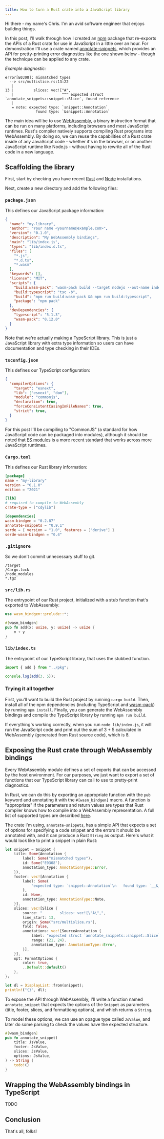 ```yaml
---
title: How to turn a Rust crate into a JavaScript library
---
```


Hi there - my name's Chris.
I'm an avid software engineer that enjoys building things.

In this post, I'll walk through how I created an [npm] package that re-exports the APIs of a Rust crate for use in JavaScript in a little over an hour.
For demonstration I'll use a crate named [annotate-snippets], which provides an API for pretty-printing error diagnostics like the one shown below - though the technique can be applied to any crate.

_Example diagnostic:_

```
error[E0308]: mismatched types
  --> src/multislice.rs:13:22
   |
13 |         slices: vec!["A",
   |                      ^^^ expected struct `annotate_snippets::snippet::Slice`, found reference
   |
   = note: expected type: `snippet::Annotation`
              found type: `&snippet::Annotation`
```

[npm]: https://www.npmjs.com/
[annotate-snippets]: https://crates.io/crates/annotate-snippets

The main idea will be to use [WebAssembly], a binary instruction format that can be run on many platforms, including browsers and most JavaScript runtimes.
Rust's compiler natively supports compiling Rust programs into WebAssembly. By doing so, we can reuse the capabilities of a Rust crate inside of any JavaScript code - whether it's in the browser, or on another JavaScript runtime like Node.js - without having to rewrite all of the Rust code in a new language.

[WebAssembly]: https://webassembly.org/

## Scaffolding the library

First, start by checking you have recent [Rust] and [Node] installations.

[Rust]: https://www.rust-lang.org/tools/install
[Node]: https://nodejs.org/en/download

Next, create a new directory and add the following files:

### `package.json`

This defines our JavaScript package information:

```json
{
  "name": "my-library",
  "author": "Your name <yourname@example.com>",
  "version": "0.1.0",
  "description": "My WebAssembly bindings",
  "main": "lib/index.js",
  "types": "lib/index.d.ts",
  "files": [
    "*.js",
    "*.d.ts",
    "*.wasm"
  ],
  "keywords": [],
  "license": "MIT",
  "scripts": {
    "build:wasm-pack": "wasm-pack build --target nodejs --out-name index --out-dir ./pkg",
    "build:typescript": "tsc -b",
    "build": "npm run build:wasm-pack && npm run build:typescript",
    "package": "npm pack"
  },
  "devDependencies": {
    "typescript": "5.1.3",
    "wasm-pack": "0.12.0"
  }
}
```

Note that we're actually making a TypeScript library. This is just a JavaScript library with extra type information so users can have documentation and type checking in their IDEs.

### `tsconfig.json`

This defines our TypeScript configuration:

```json
{
  "compilerOptions": {
    "target": "esnext",
    "lib": ["esnext", "dom"],
    "module": "commonjs",
    "declaration": true,
    "forceConsistentCasingInFileNames": true,
    "strict": true,
  }
}
```

For this post I'll be compiling to "CommonJS" (a standard for how JavaScript code can be packaged into modules), although it should be noted that [ES modules] is a more recent standard that works across more JavaScript runtimes.

[ES modules]: https://hacks.mozilla.org/2018/03/es-modules-a-cartoon-deep-dive/

### `Cargo.toml`

This defines our Rust library information:

```toml
[package]
name = "my-library"
version = "0.1.0"
edition = "2021"

[lib]
# required to compile to WebAssembly
crate-type = ["cdylib"]

[dependencies]
wasm-bindgen = "0.2.87"
annotate-snippets = "0.9.1"
serde = { version = "1.0", features = ["derive"] }
serde-wasm-bindgen = "0.4"
```

### `.gitignore`

So we don't commit unnecessary stuff to git.

```
/target
/Cargo.lock
/node_modules
*.tgz
```


### `src/lib.rs`

The entrypoint of our Rust project, initialized with a stub function that's exported to WebAssembly:

```rust
use wasm_bindgen::prelude::*;

#[wasm_bindgen]
pub fn add(x: usize, y: usize) -> usize {
    x + y
}
```

### `lib/index.ts`

The entrypoint of our TypeScript library, that uses the stubbed function.

```ts
import { add } from "../pkg";

console.log(add(3, 5));
```

### Trying it all together

First, you'll want to build the Rust project by running `cargo build`.
Then, install all of the npm dependencies (including TypeScript and [wasm-pack](https://rustwasm.github.io/wasm-pack/)) by running `npm install`.
Finally, you can generate the WebAssembly bindings and compile the TypeScript library by running `npm run build`.

If everything's working correctly, when you run `node lib/index.js`, it will run the JavaScript code and print out the sum of 3 + 5 calculated in WebAssembly (generated from Rust source code), which is 8.

## Exposing the Rust crate through WebAssembly bindings

Every WebAssembly module defines a set of exports that can be accessed by the host environment.
For our purposes, we just want to export a set of functions that our TypeScript library can call to use to pretty-print diagnostics.

In Rust, we can do this by exporting an appropriate function with the `pub` keyword and annotating it with the `#[wasm_bindgen]` macro.
A function is "appropriate" if the parameters and return values are types that Rust compiler knows how to compile into a WebAssembly representation.
A full list of supported types are described [here].

[here]: https://rustwasm.github.io/wasm-bindgen/reference/types.html

The crate I'm using, `annotate-snippets`, has a simple API that expects a set of options for specifying a code snippet and the errors it should be annotated with, and it can produce a Rust `String` as output. Here's what it would look like to print a snippet in plain Rust:

```rust
let snippet = Snippet {
    title: Some(Annotation {
        label: Some("mismatched types"),
        id: Some("E0308"),
        annotation_type: AnnotationType::Error,
    }),
    footer: vec![Annotation {
        label: Some(
            "expected type: `snippet::Annotation`\n   found type: `__&__snippet::Annotation`",
        ),
        id: None,
        annotation_type: AnnotationType::Note,
    }],
    slices: vec![Slice {
        source: "        slices: vec![\"A\",",
        line_start: 13,
        origin: Some("src/multislice.rs"),
        fold: false,
        annotations: vec![SourceAnnotation {
            label: "expected struct `annotate_snippets::snippet::Slice`, found reference",
            range: (21, 24),
            annotation_type: AnnotationType::Error,
        }],
    }],
    opt: FormatOptions {
        color: true,
        ..Default::default()
    },
};

let dl = DisplayList::from(snippet);
println!("{}", dl);
```

To expose the API through WebAssembly, I'll write a function named `annotate_snippet` that expects the options of the `Snippet` as parameters (title, footer, slices, and formattiong options), and which returns a `String`.

To model these options, we can use an opague type called `JsValue`, and later do some parsing to check the values have the expected structure.

```rust
#[wasm_bindgen]
pub fn annotate_snippet(
    title: JsValue,
    footer: JsValue,
    slices: JsValue,
    options: JsValue,
) -> String {
    todo!()
}
```



## Wrapping the WebAssembly bindings in TypeScript

TODO

## Conclusion

That's all, folks!
